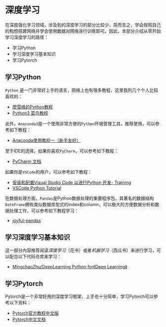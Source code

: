 # 深度学习

在深度强化学习领域，涉及到的深度学习的部分比较少，简而言之，学会按照自己的构想搭建网络并学会使用数据对网络进行训练即可。因此，本部分介绍从零开始学习深度学习的路径：

- 学习Python
- 学习深度学习基本知识
- 学习Pytorch

## 学习Python

`Python` 是一门非常好上手的语言，网络上也有很多教程，这里我列几个个人比较喜欢的：

- [廖雪峰的Python教程](https://www.liaoxuefeng.com/wiki/1016959663602400)
- [Python3 菜鸟教程](https://www.runoob.com/python3/python3-tutorial.html)

此外，`Anaconda3`是一个使用非常方便的`Python`环境管理工具，推荐使用，可以参考如下教程：

- [Anaconda使用教程一（新手友好）](https://zhuanlan.zhihu.com/p/348120084)

至于IDE的选择，如果你喜欢`PyCharm`，可以参考如下教程：

- [PyCharm 文档](https://www.pycharm.net.cn/getting-started.html)

如果你是`VSCode`的用户，可以参考如下教程：

- [安装和配置Visual Studio Code 以进行Python 开发- Training](https://learn.microsoft.com/zh-cn/training/paths/python-partnership/)
- [VSCode Python Tutorial](https://code.visualstudio.com/docs/languages/python)

在数据处理方面，`Pandas`是Python数据处理的重要程序包，其著名的数据结构`DateFrame`拥有类似数据库型式的index和column，可以极大的方便数据分析和数据处理工作，可以参考如下教程学习：

- [joyful-pandas](https://github.com/datawhalechina/joyful-pandas)
## 学习深度学习基本知识

这一部分内容推荐阅读*深度学习*（花书）或者*机器学习*（西瓜书）来进行学习，可以配合以下代码仓库来学习：

- [MingchaoZhu/DeepLearning Python for《Deep Learning》](https://github.com/MingchaoZhu/DeepLearning)

## 学习Pytorch

Pytorch是一个非常好用的深度学习框架，上手也十分简单，学习Pytorch可以参考以下资料：

- [Pytorch官方教程中文版](https://pytorch123.com/)
- [Pytorch中文文档](https://pytorch-cn.readthedocs.io/zh/latest/)

